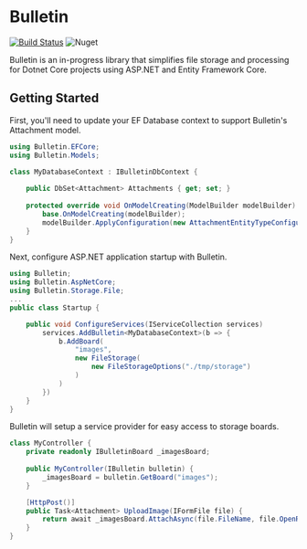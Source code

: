 # Bulletin
[![Build Status](https://dev.azure.com/bpicolo/Bulletin/_apis/build/status/bpicolo.Bulletin?branchName=master)](https://dev.azure.com/bpicolo/Bulletin/_build/latest?definitionId=1&branchName=master) ![Nuget](https://img.shields.io/nuget/v/Bulletin?color=2ca399)

Bulletin is an in-progress library that simplifies file storage and processing for Dotnet Core projects using ASP.NET and Entity Framework Core.


## Getting Started
First, you'll need to update your EF Database context to support Bulletin's Attachment model.

```c#
using Bulletin.EFCore;
using Bulletin.Models;

class MyDatabaseContext : IBulletinDbContext {
    
    public DbSet<Attachment> Attachments { get; set; }
    
    protected override void OnModelCreating(ModelBuilder modelBuilder) {
        base.OnModelCreating(modelBuilder);
        modelBuilder.ApplyConfiguration(new AttachmentEntityTypeConfiguration());
    }
}
```

Next, configure ASP.NET application startup with Bulletin.
```c#
using Bulletin;
using Bulletin.AspNetCore;
using Bulletin.Storage.File;
...
public class Startup {

    public void ConfigureServices(IServiceCollection services)
        services.AddBulletin<MyDatabaseContext>(b => {
            b.AddBoard(
                "images",
                new FileStorage(
                    new FileStorageOptions("./tmp/storage")
                )
            )
        })
    }
}
```

Bulletin will setup a service provider for easy access to storage boards.
```c#
class MyController {
    private readonly IBulletinBoard _imagesBoard;
    
    public MyController(IBulletin bulletin) {
        _imagesBoard = bulletin.GetBoard("images");
    }

    [HttpPost()]
    public Task<Attachment> UploadImage(IFormFile file) {
        return await _imagesBoard.AttachAsync(file.FileName, file.OpenReadStream());
    }
}
```